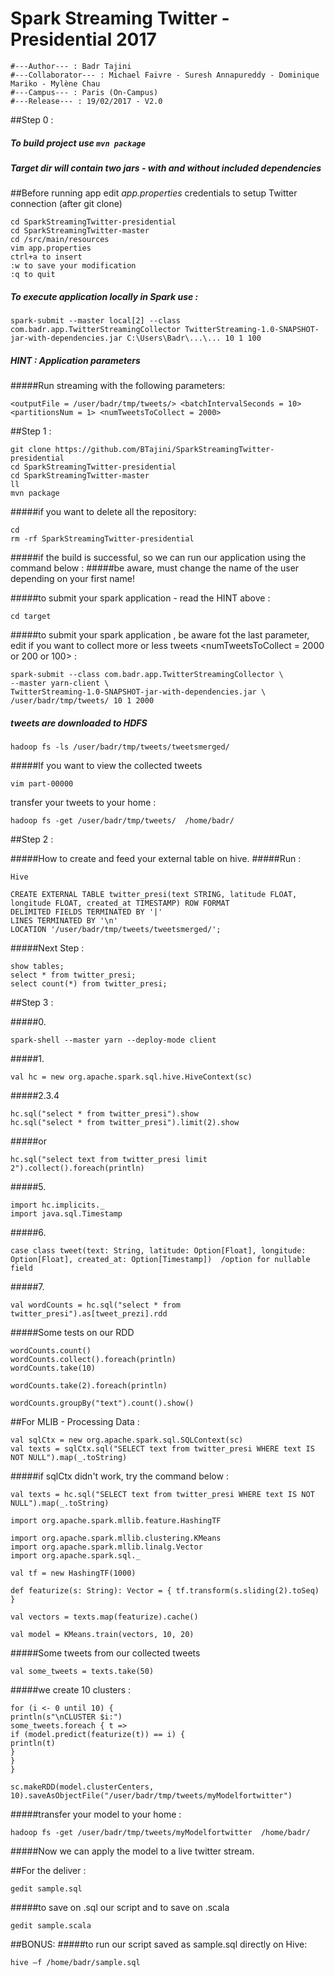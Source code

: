 # Spark Streaming Twitter - Presidential 2017

```
#---Author--- : Badr Tajini
#---Collaborator--- : Michael Faivre - Suresh Annapureddy - Dominique Mariko - Mylène Chau
#---Campus--- : Paris (On-Campus)
#---Release--- : 19/02/2017 - V2.0
```

##Step 0 :
##### To build project use ```mvn package```
##### Target dir will contain two jars - with and without included dependencies

##Before running app edit _app.properties_ credentials to setup Twitter connection (after git clone)
```
cd SparkStreamingTwitter-presidential
cd SparkStreamingTwitter-master
cd /src/main/resources
vim app.properties
ctrl+a to insert
:w to save your modification
:q to quit
```
##### To execute application locally in Spark use :
```
spark-submit --master local[2] --class com.badr.app.TwitterStreamingCollector TwitterStreaming-1.0-SNAPSHOT-jar-with-dependencies.jar C:\Users\Badr\...\... 10 1 100
```
##### HINT : Application parameters
#####Run streaming with the following parameters:

```
<outputFile = /user/badr/tmp/tweets/> <batchIntervalSeconds = 10> <partitionsNum = 1> <numTweetsToCollect = 2000>
```

##Step 1 :
```
git clone https://github.com/BTajini/SparkStreamingTwitter-presidential
cd SparkStreamingTwitter-presidential
cd SparkStreamingTwitter-master
ll
mvn package
```

#####if you want to delete all the repository:
```
cd
rm -rf SparkStreamingTwitter-presidential
```

#####if the build is successful, so we can run our application using the command below :
#####be aware, must change the name of the user depending on your first name!

#####to submit your spark application - read the HINT above :
```
cd target

```
#####to submit your spark application , be aware fot the last parameter, edit if you want to collect more or less tweets <numTweetsToCollect = 2000 or 200 or 100> :
```
spark-submit --class com.badr.app.TwitterStreamingCollector \
--master yarn-client \
TwitterStreaming-1.0-SNAPSHOT-jar-with-dependencies.jar \
/user/badr/tmp/tweets/ 10 1 2000
```

##### tweets are downloaded to HDFS

```
hadoop fs -ls /user/badr/tmp/tweets/tweetsmerged/
```

#####If you want to view the collected tweets
```
vim part-00000
```

transfer your tweets to your home :
```
hadoop fs -get /user/badr/tmp/tweets/  /home/badr/
```

##Step 2 :

#####How to create and feed your external table on hive.
#####Run :
```
Hive
```

```
CREATE EXTERNAL TABLE twitter_presi(text STRING, latitude FLOAT, longitude FLOAT, created_at TIMESTAMP) ROW FORMAT
DELIMITED FIELDS TERMINATED BY '|'
LINES TERMINATED BY '\n'
LOCATION '/user/badr/tmp/tweets/tweetsmerged/';
```
#####Next Step :
```
show tables;
select * from twitter_presi;
select count(*) from twitter_presi;
```
##Step 3 :

#####0.
```
spark-shell --master yarn --deploy-mode client
```
#####1.
```
val hc = new org.apache.spark.sql.hive.HiveContext(sc)
```
#####2.3.4
```
hc.sql("select * from twitter_presi").show
hc.sql("select * from twitter_presi").limit(2).show
```
#####or
```
hc.sql("select text from twitter_presi limit 2").collect().foreach(println)
```
#####5.
```
import hc.implicits._
import java.sql.Timestamp
```
#####6.
```
case class tweet(text: String, latitude: Option[Float], longitude: Option[Float], created_at: Option[Timestamp])  /option for nullable field
```
#####7.
```
val wordCounts = hc.sql("select * from twitter_presi").as[tweet_prezi].rdd
```
#####Some tests on our RDD
```
wordCounts.count()
wordCounts.collect().foreach(println)
wordCounts.take(10)

wordCounts.take(2).foreach(println)

wordCounts.groupBy("text").count().show()
```

##For MLIB  - Processing Data :

```
val sqlCtx = new org.apache.spark.sql.SQLContext(sc)
val texts = sqlCtx.sql("SELECT text from twitter_presi WHERE text IS NOT NULL").map(_.toString)
```
#####if sqlCtx didn't work, try the command below :
```
val texts = hc.sql("SELECT text from twitter_presi WHERE text IS NOT NULL").map(_.toString)
```
```
import org.apache.spark.mllib.feature.HashingTF

import org.apache.spark.mllib.clustering.KMeans
import org.apache.spark.mllib.linalg.Vector
import org.apache.spark.sql._
```
```
val tf = new HashingTF(1000)
```
```
def featurize(s: String): Vector = { tf.transform(s.sliding(2).toSeq) }
```
```
val vectors = texts.map(featurize).cache()
```
```
val model = KMeans.train(vectors, 10, 20)
```
#####Some tweets from our collected tweets
```
val some_tweets = texts.take(50)
```
#####we create 10 clusters :
```
for (i <- 0 until 10) {
println(s"\nCLUSTER $i:")
some_tweets.foreach { t =>
if (model.predict(featurize(t)) == i) {
println(t)
}
}
}
```

```
sc.makeRDD(model.clusterCenters, 10).saveAsObjectFile("/user/badr/tmp/tweets/myModelfortwitter")

```

#####transfer your model to your home :

```
hadoop fs -get /user/badr/tmp/tweets/myModelfortwitter  /home/badr/
```
#####Now we can apply the model to a live twitter stream.

##For the deliver :

```
gedit sample.sql
```

#####to save on .sql our script and to save on .scala

```
gedit sample.scala
```

##BONUS:
#####to run our script saved as sample.sql directly on Hive:

```
hive –f /home/badr/sample.sql
```
